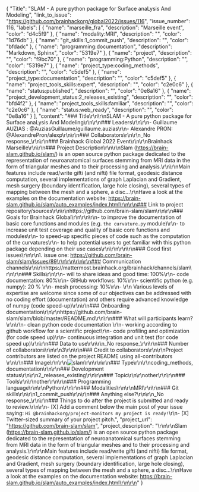 {
  "Title": "SLAM - A pure python package for Surface anaLysis And Modeling",
  "link_to_issue": "https://github.com/brainhackorg/global2022/issues/116",
  "issue_number": 116,
  "labels": [
    {
      "name": "marseille_fra",
      "description": "Marseille event",
      "color": "d4c5f9"
    },
    {
      "name": "modality:MRI",
      "description": "",
      "color": "1d76db"
    },
    {
      "name": "git_skills:1_commit_push",
      "description": "",
      "color": "bfdadc"
    },
    {
      "name": "programming:documentation",
      "description": "Markdown, Sphinx",
      "color": "5319e7"
    },
    {
      "name": "project",
      "description": "",
      "color": "f9bc70"
    },
    {
      "name": "programming:Python",
      "description": "",
      "color": "5319e7"
    },
    {
      "name": "project_type:coding_methods",
      "description": "",
      "color": "c5def5"
    },
    {
      "name": "project_type:documentation",
      "description": "",
      "color": "c5def5"
    },
    {
      "name": "project_tools_skills:expert",
      "description": "",
      "color": "c2e0c6"
    },
    {
      "name": "status:published",
      "description": "",
      "color": "0e8a16"
    },
    {
      "name": "project_development_status:2_releases_existing",
      "description": "",
      "color": "bfd4f2"
    },
    {
      "name": "project_tools_skills:familiar",
      "description": "",
      "color": "c2e0c6"
    },
    {
      "name": "status:web_ready",
      "description": "",
      "color": "0e8a16"
    }
  ],
  "content": "### Title\r\n\r\nSLAM - A pure python package for Surface anaLysis And Modeling\r\n\r\n### Leaders\r\n\r\n- Guillaume AUZIAS : @AuziasGuillaume/guillaume.auzias\r\n- Alexandre PRON: @AlexandrePron/alexp\r\n\r\n### Collaborators\r\n\r\n_No response_\r\n\r\n### Brainhack Global 2022 Event\r\n\r\nBrainhack Marseille\r\n\r\n### Project Description\r\n\r\nSlam (https://brain-slam.github.io/slam/) is an open source python package dedicated to the representation of neuroanatomical surfaces stemming from MRI data in the form of triangular meshes and to their processing and analysis.\r\n\r\nMain features include read/write gifti (and nifti) file format, geodesic distance computation, several implementations of graph Laplacian and Gradient, mesh surgery (boundary identification, large hole closing), several types of mapping between the mesh and a sphere, a disc...\r\nHave a look at the examples on the documentation website: https://brain-slam.github.io/slam/auto_examples/index.html\r\n\r\n### Link to project repository/sources\r\n\r\nhttps://github.com/brain-slam/slam\r\n\r\n### Goals for Brainhack Global\r\n\r\n\r\n- to improve the documentation of basic core functions and modules (e.g. ```the curvature.py``` module)\r\n- to increase unit test coverage and quality of basic core functions and modules\r\n- to  speed-up specific pieces of code such as the computation of the curvatures\r\n- to help potential users to get familiar with this python package depending on their use cases\r\n\r\n\r\n\r\n### Good first issues\r\n\r\n1. issue one: https://github.com/brain-slam/slam/issues/89\r\n\r\n\r\n\r\n### Communication channels\r\n\r\nhttps://mattermost.brainhack.org/brainhack/channels/slam\r\n\r\n### Skills\r\n\r\n-  will to share ideas and good time: 100%\r\n-  code documentation: 80%\r\n- GitHub workflows: 10%\r\n- scientific python (e.g. numpy): 20 % \r\n- mesh processing: 10%\r\n- \r\n Various levels of expertise are welcome since some of our objectives can be addressed with no coding effort (documentation) and others require advanced knowledge of numpy (code speed-up)\r\n\r\n### Onboarding documentation\r\n\r\nhttps://github.com/brain-slam/slam/blob/master/README.md\r\n\r\n### What will participants learn?\r\n\r\n- clean python code documentation \r\n- working according to github workflow for a scientific project\r\n- code profiling and optimization (for code speed up)\r\n- continuous integration and unit test (for code speed up)\r\n\r\n### Data to use\r\n\r\n_No response_\r\n\r\n### Number of collaborators\r\n\r\n3\r\n\r\n### Credit to collaborators\r\n\r\nProject contributors are listed on the project README using all-contributors \r\n\r\n### Image\r\n\r\n![slam](https://user-images.githubusercontent.com/45215023/200366131-7edb0adc-d2c5-4f24-9bd2-d11f26bad065.png)\r\n\r\n\r\n### Type\r\n\r\ncoding_methods, documentation\r\n\r\n### Development status\r\n\r\n2_releases_existing\r\n\r\n### Topic\r\n\r\nother\r\n\r\n### Tools\r\n\r\nother\r\n\r\n### Programming language\r\n\r\nPython\r\n\r\n### Modalities\r\n\r\nMRI\r\n\r\n### Git skills\r\n\r\n1_commit_push\r\n\r\n### Anything else?\r\n\r\n_No response_\r\n\r\n### Things to do after the project is submitted and ready to review.\r\n\r\n- [X] Add a comment below the main post of your issue saying: `Hi @brainhackorg/project-monitors my project is ready!`\r\n- [X] Twitter-sized summary of your project pitch.",
  "project_url": "https://github.com/brain-slam/slam",
  "project_description": "\r\n\r\nSlam (https://brain-slam.github.io/slam/) is an open source python package dedicated to the representation of neuroanatomical surfaces stemming from MRI data in the form of triangular meshes and to their processing and analysis.\r\n\r\nMain features include read/write gifti (and nifti) file format, geodesic distance computation, several implementations of graph Laplacian and Gradient, mesh surgery (boundary identification, large hole closing), several types of mapping between the mesh and a sphere, a disc...\r\nHave a look at the examples on the documentation website: https://brain-slam.github.io/slam/auto_examples/index.html\r\n\r\n"
}